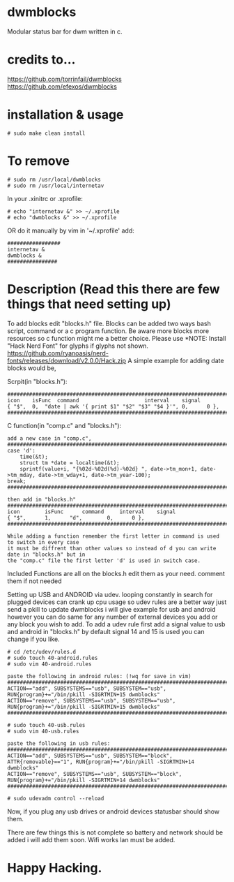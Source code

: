 # dwmblocks

Modular status bar for dwm written in c.

# credits to...

https://github.com/torrinfail/dwmblocks
https://github.com/efexos/dwmblocks

# installation & usage

	# sudo make clean install

# To remove

	# sudo rm /usr/local/dwmblocks
	# sudo rm /usr/local/internetav

In your .xinitrc or .xprofile:

	# echo "internetav &" >> ~/.xprofile
	# echo "dwmblocks &" >> ~/.xprofile

OR do it manually by vim in '~/.xprofile' add:

	#################
	internetav &
	dwmblocks &
	################	

# Description (Read this there are few things that need setting up)

To add blocks edit "blocks.h" file. Blocks can be added two ways
bash script, command or a c program function. Be aware more blocks
more resources so c function might me a better choice. Please use
*NOTE: Install "Hack Nerd Font" for glyphs if glyphs not shown.
	https://github.com/ryanoasis/nerd-fonts/releases/download/v2.0.0/Hack.zip
A simple example for adding date blocks would be,

Scrpit(in "blocks.h"):

	##########################################################################################
	icon	isFunc	command						interval	signal
	{ "$",	0,	"date | awk '{ print $1" "$2" "$3" "$4 }'",	0,		0 },
	##########################################################################################

C function(in "comp.c" and "blocks.h"):

	add a new case in "comp.c",
	#################################################################################################################
	case 'd':
		time(&t);
		struct tm *date = localtime(&t);
		sprintf(value+i, "{%02d-%02d(%d)-%02d} ", date->tm_mon+1, date->tm_mday, date->tm_wday+1, date->tm_year-100);
	break;
	#################################################################################################################

	then add in "blocks.h"
	############################################################################################
	icon		isFunc		command		interval	signal
	{ "$",		1,		"d",		0,		0 },
	############################################################################################

	While adding a function remember the first letter in command is used to switch in every case
	it must be diffrent than other values so instead of d you can write date in "blocks.h" but in
	the "comp.c" file the first letter 'd' is used in switch case.

Included Functions are all on the blocks.h edit them as your need. comment them if not needed

Setting up USB and ANDROID via udev.
looping constantly in search for plugged devices can crank up cpu usage
so udev rules are a better way just send a pkill to update
dwmblocks i will give example for usb and android however you can do same 
for any number of external devices you add or any block you wish to add.
To add a udev rule first add a signal value to usb and android in "blocks.h"
by default signal 14 and 15 is used you can change if you like.
	
	# cd /etc/udev/rules.d
	# sudo touch 40-android.rules
	# sudo vim 40-android.rules

	paste the following in android rules: (!wq for save in vim)
	########################################################################################################
	ACTION=="add", SUBSYSTEMS=="usb", SUBSYSTEM=="usb", RUN{program}+="/bin/pkill -SIGRTMIN+15 dwmblocks"
	ACTION=="remove", SUBSYSTEMS=="usb", SUBSYSTEM=="usb", RUN{program}+="/bin/pkill -SIGRTMIN+15 dwmblocks"
	########################################################################################################

	# sudo touch 40-usb.rules
	# sudo vim 40-usb.rules

	paste the following in usb rules:
	##################################################################################################################
	ACTION=="add", SUBSYSTEMS=="usb", SUBSYSTEM=="block", ATTR{removable}=="1", RUN{program}+="/bin/pkill -SIGRTMIN+14 dwmblocks"
	ACTION=="remove", SUBSYSTEMS=="usb", SUBSYSTEM=="block", RUN{program}+="/bin/pkill -SIGRTMIN+14 dwmblocks"
	##################################################################################################################

	# sudo udevadm control --reload

Now, if you plug any usb drives or android devices statusbar should show them.

There are few things this is not complete so battery and network should be added 
i will add them soon. Wifi works lan must be added.

# Happy Hacking. 
